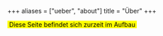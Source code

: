 +++
aliases = ["ueber", "about"]
title = "Über"
+++

 <mark>&nbsp;Diese Seite befindet sich zurzeit im Aufbau&nbsp;</mark>
